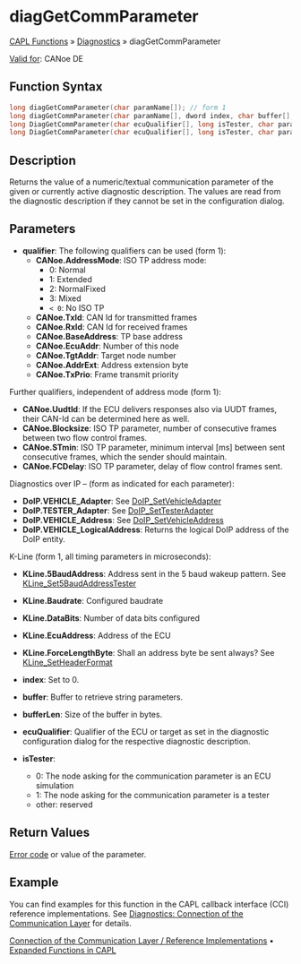 # diagGetCommParameter

[CAPL Functions](../../CAPLfunctions.md) » [Diagnostics](../CAPLfunctionsDiagnosticsOverview.md) » diagGetCommParameter

[Valid for](../../../Shared/FeatureAvailability.md): CANoe DE

## Function Syntax

```c
long diagGetCommParameter(char paramName[]); // form 1
long diagGetCommParameter(char paramName[], dword index, char buffer[], dword bufferLen); // form 2
long DiagGetCommParameter(char ecuQualifier[], long isTester, char paramName[]); // form 3
long DiagGetCommParameter(char ecuQualifier[], long isTester, char paramName[], dword index, char buffer[], dword bufferLen); // form 4
```

## Description

Returns the value of a numeric/textual communication parameter of the given or currently active diagnostic description. The values are read from the diagnostic description if they cannot be set in the configuration dialog.

## Parameters

- **qualifier**: The following qualifiers can be used (form 1):
  - **CANoe.AddressMode**: ISO TP address mode:
    - 0: Normal
    - 1: Extended
    - 2: NormalFixed
    - 3: Mixed
    - `< 0`: No ISO TP
  - **CANoe.TxId**: CAN Id for transmitted frames
  - **CANoe.RxId**: CAN Id for received frames
  - **CANoe.BaseAddress**: TP base address
  - **CANoe.EcuAddr**: Number of this node
  - **CANoe.TgtAddr**: Target node number
  - **CANoe.AddrExt**: Address extension byte
  - **CANoe.TxPrio**: Frame transmit priority

Further qualifiers, independent of address mode (form 1):
- **CANoe.UudtId**: If the ECU delivers responses also via UUDT frames, their CAN-Id can be determined here as well.
- **CANoe.Blocksize**: ISO TP parameter, number of consecutive frames between two flow control frames.
- **CANoe.STmin**: ISO TP parameter, minimum interval [ms] between sent consecutive frames, which the sender should maintain.
- **CANoe.FCDelay**: ISO TP parameter, delay of flow control frames sent.

Diagnostics over IP – (form as indicated for each parameter):
- **DoIP.VEHICLE_Adapter**: See [DoIP_SetVehicleAdapter](CAPLfunctionDoIPSetVehicleAdapter.md)
- **DoIP.TESTER_Adapter**: See [DoIP_SetTesterAdapter](CAPLfunctionDoIPSetTesterAdapter.md)
- **DoIP.VEHICLE_Address**: See [DoIP_SetVehicleAddress](CAPLfunctionDoIPSetVehicleAddress.md)
- **DoIP.VEHICLE_LogicalAddress**: Returns the logical DoIP address of the DoIP entity.

K-Line (form 1, all timing parameters in microseconds):
- **KLine.5BaudAddress**: Address sent in the 5 baud wakeup pattern. See [KLine_Set5BaudAddressTester](../../KLine/Functions/CAPLfunctionKLineSet5BaudAddressTester.md)
- **KLine.Baudrate**: Configured baudrate
- **KLine.DataBits**: Number of data bits configured
- **KLine.EcuAddress**: Address of the ECU
- **KLine.ForceLengthByte**: Shall an address byte be sent always? See [KLine_SetHeaderFormat](../../KLine/Functions/CAPLfunctionKLineSetHeaderFormat.md)

- **index**: Set to 0.
- **buffer**: Buffer to retrieve string parameters.
- **bufferLen**: Size of the buffer in bytes.
- **ecuQualifier**: Qualifier of the ECU or target as set in the diagnostic configuration dialog for the respective diagnostic description.
- **isTester**:
  - 0: The node asking for the communication parameter is an ECU simulation
  - 1: The node asking for the communication parameter is a tester
  - other: reserved

## Return Values

[Error code](../CAPLfunctionsDiagnosticsErrorCode.md) or value of the parameter.

## Example

You can find examples for this function in the CAPL callback interface (CCI) reference implementations. See [Diagnostics: Connection of the Communication Layer](../CAPLfunctionsDiagnosticsConnectionCommunicationLayer.md) for details.

[Connection of the Communication Layer / Reference Implementations](../CAPLfunctionsDiagnosticsConnectionCommunicationLayer.md) • [Expanded Functions in CAPL](../CAPLfunctionsDiagnosticsExpandedFunctions.md)
